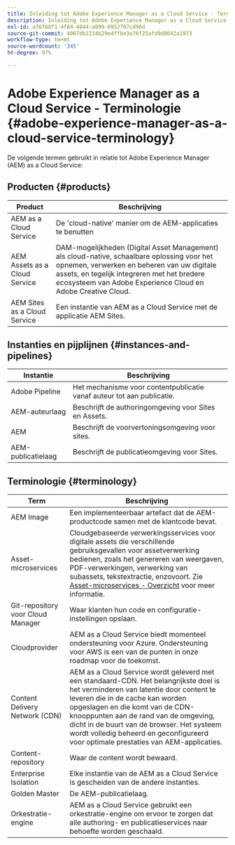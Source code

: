 ```yaml
---
title: Inleiding tot Adobe Experience Manager as a Cloud Service - Terminologie
description: Inleiding tot Adobe Experience Manager as a Cloud Service - Terminologie.
exl-id: a76f68f1-4f84-4844-a099-0952707cd96d
source-git-commit: 4067db2234b29e4ffbe3e76f25afd9d8642a1973
workflow-type: tm+mt
source-wordcount: '345'
ht-degree: 97%

---
```


# Adobe Experience Manager as a Cloud Service - Terminologie {#adobe-experience-manager-as-a-cloud-service-terminology}

De volgende termen gebruikt in relatie tot Adobe Experience Manager (AEM) as a Cloud Service:

## Producten {#products}

| Product | Beschrijving |
|---|---|
| AEM as a Cloud Service | De &#39;cloud-native&#39; manier om de AEM-applicaties te benutten |
| AEM Assets as a Cloud Service | DAM-mogelijkheden (Digital Asset Management) als cloud-native, schaalbare oplossing voor het opnemen, verwerken en beheren van uw digitale assets, en tegelijk integreren met het bredere ecosysteem van Adobe Experience Cloud en Adobe Creative Cloud. |
| AEM Sites as a Cloud Service | Een instantie van AEM as a Cloud Service met de applicatie AEM Sites. |

## Instanties en pijplijnen {#instances-and-pipelines}

| Instantie | Beschrijving |
|---|---|
| Adobe Pipeline | Het mechanisme voor contentpublicatie vanaf auteur tot aan publicatie. |
| AEM-auteurlaag | Beschrijft de authoringomgeving voor Sites en Assets. |
| AEM | Beschrijft de voorvertoningsomgeving voor sites. |
| AEM-publicatielaag | Beschrijft de publicatieomgeving voor Sites. |


<!-- This section of the table must be alphabetic -->

## Terminologie {#terminology}

| Term | Beschrijving |
|---|---|
| AEM Image | Een implementeerbaar artefact dat de AEM-productcode samen met de klantcode bevat. |
| Asset-microservices | Cloudgebaseerde verwerkingsservices voor digitale assets die verschillende gebruiksgevallen voor assetverwerking bedienen, zoals het genereren van weergaven, PDF-verwerkingen, verwerking van subassets, tekstextractie, enzovoort. Zie [Asset-microservices - Overzicht](/help/assets/asset-microservices-overview.md) voor meer informatie. |
| Git-repository voor Cloud Manager | Waar klanten hun code en configuratie-instellingen opslaan. |
| Cloudprovider | AEM as a Cloud Service biedt momenteel ondersteuning voor Azure. Ondersteuning voor AWS is een van de punten in onze roadmap voor de toekomst. |
| Content Delivery Network (CDN) | AEM as a Cloud Service wordt geleverd met een standaard-CDN. Het belangrijkste doel is het verminderen van latentie door content te leveren die in de cache kan worden opgeslagen en die komt van de CDN-knooppunten aan de rand van de omgeving, dicht in de buurt van de browser. Het systeem wordt volledig beheerd en geconfigureerd voor optimale prestaties van AEM-applicaties. |
| Content-repository | Waar de content wordt bewaard. |
| Enterprise Isolation | Elke instantie van de AEM as a Cloud Service is gescheiden van de andere instanties. |
| Golden Master | De AEM-publicatielaag. |
| Orkestratie-engine | AEM as a Cloud Service gebruikt een orkestratie-engine om ervoor te zorgen dat alle authoring- en publicatieservices naar behoefte worden geschaald. |
